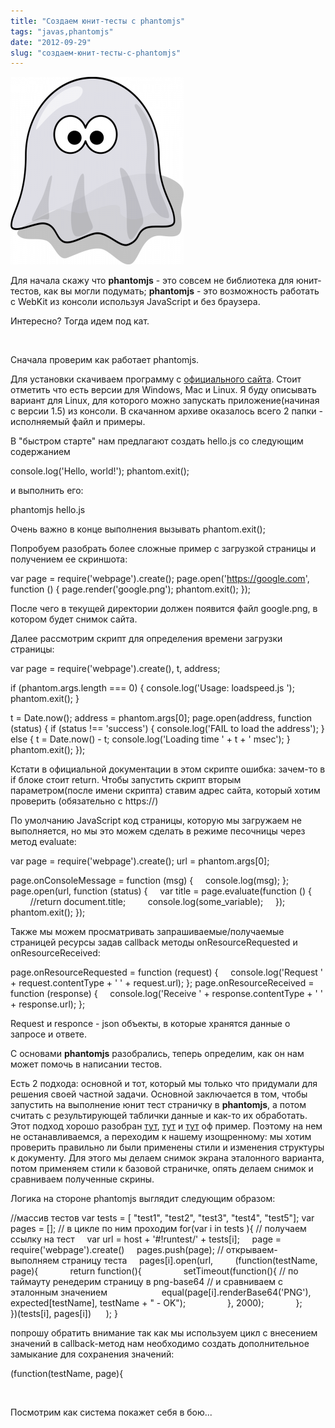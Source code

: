 ```yaml
---
title: "Создаем юнит-тесты с phantomjs"
tags: "javas,phantomjs"
date: "2012-09-29"
slug: "создаем-юнит-тесты-с-phantomjs"
---
```


![](images/phantomjs_logo-277x300.png "phantomjs_logo")

Для начала скажу что **phantomjs** - это совсем не библиотека для юнит-тестов, как вы могли подумать; **phantomjs** - это возможность работать с WebKit из консоли используя JavaScript и без браузера.

Интересно? Тогда идем под кат.

 

Сначала проверим как работает phantomjs.

Для установки скачиваем программу с [официального сайта](https://phantomjs.org/download.html). Стоит отметить что есть версии для Windows, Mac и Linux. Я буду описывать вариант для Linux, для которого можно запускать приложение(начиная с версии 1.5) из консоли. В скачанном архиве оказалось всего 2 папки - исполняемый файл и примеры.

В "быстром старте" нам предлагают создать hello.js со следующим содержанием

console.log('Hello, world!');
phantom.exit();

и выполнить его:

phantomjs hello.js

Очень важно в конце выполнения вызывать phantom.exit();

Попробуем разобрать более сложные пример с загрузкой страницы и получением ее скриншота:

var page = require('webpage').create();
page.open('https://google.com', function () {
    page.render('google.png');
    phantom.exit();
});

После чего в текущей директории должен появится файл google.png, в котором будет снимок сайта.

Далее рассмотрим скрипт для определения времени загрузки страницы:

var page = require('webpage').create(),
    t, address;

if (phantom.args.length === 0) {
    console.log('Usage: loadspeed.js <some URL>');
    phantom.exit();
}

t = Date.now();
address = phantom.args[0];
page.open(address, function (status) {
    if (status !== 'success') {
        console.log('FAIL to load the address');
    } else {
        t = Date.now() - t;
        console.log('Loading time ' + t + ' msec');
    }
    phantom.exit();
});

Кстати в официальной документации в этом скрипте ошибка: зачем-то в if блоке стоит return. Чтобы запустить скрипт вторым параметром(после имени скрипта) ставим адрес сайта, который хотим проверить (обязательно с https://)

По умолчанию JavaScript код страницы, которую мы загружаем не выполняется, но мы это можем сделать в режиме песочницы через метод evaluate:

var page = require('webpage').create();
url = phantom.args[0];

page.onConsoleMessage = function (msg) {
    console.log(msg);
};
page.open(url, function (status) {
    var title = page.evaluate(function () {
        //return document.title;
        console.log(some_variable);
    });
    phantom.exit();
});

Также мы можем просматривать запрашиваемые/получаемые страницей ресурсы задав callback методы onResourceRequested и onResourceReceived:

page.onResourceRequested = function (request) {
    console.log('Request ' + request.contentType + ' ' + request.url);
};
page.onResourceReceived = function (response) {
    console.log('Receive ' + response.contentType + ' ' + response.url);
};

Request и responce - json объекты, в которые хранятся данные о запросе и ответе.

С основами **phantomjs** разобрались, теперь определим, как он нам может помочь в написании тестов.

Есть 2 подхода: основной и тот, который мы только что придумали для решения своей частной задачи. Основной заключается в том, чтобы запустить на выполнение юнит тест страничку в **phantomjs**, а потом считать с результирующей таблички данные и как-то их обработать. Этот подход хорошо разобран [тут](https://habrahabr.ru/post/116789/), [тут](https://habrahabr.ru/post/135979/) и [тут](https://github.com/ariya/phantomjs/blob/master/examples/run-qunit.js) оф пример. Поэтому на нем не останавливаемся, а переходим к нашему изощренному: мы хотим проверить правильно ли были применены стили и изменения структуры к документу. Для этого мы делаем снимок экрана эталонного варианта, потом применяем стили к базовой страничке, опять делаем снимок и сравниваем полученные скрины.

Логика на стороне phantomjs выглядит следующим образом:

//массив тестов
var tests = [ "test1", "test2", "test3", "test4", "test5"];
var pages = [];
// в цикле по ним проходим
for(var i in tests ){
    // получаем ссылку на тест
    var url = host + '#!runtest/' + tests[i];
    page = require('webpage').create()
    pages.push(page);
    // открываем-выполняем страницу теста
    pages[i].open(url,
        (function(testName, page){
            return function(){
                setTimeout(function(){
                     // по таймауту ренедерим страницу в png-base64
                     // и сравниваем с эталонным значением
                     equal(page[i].renderBase64('PNG'), expected[testName], testName + " - OK");
                }, 2000);
            };
        })(tests[i], pages[i])
     );
}

попрошу обратить внимание так как мы используем цикл с внесением значений в callback-метод нам необходимо создать дополнительное замыкание для сохранения значений:

(function(testName, page){

 

Посмотрим как система покажет себя в бою...
